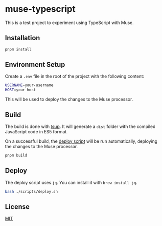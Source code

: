 # muse-typescript

This is a test project to experiment using TypeScript with Muse.

## Installation

```bash
pnpm install
```

## Environment Setup

Create a `.env` file in the root of the project with the following content:

```bash
USERNAME=your-username
HOST=your-host
```

This will be used to deploy the changes to the Muse processor.

## Build

The build is done with [tsup](https://tsup.egoist.dev/). It will generate a `dist` folder with the compiled JavaScript code in ES5 format.

On a successful build, the [deploy script](./scripts/deploy.sh) will be run automatically, deploying the changes to the Muse processor.

```bash
pnpm build
```

## Deploy

The deploy script uses `jq`. You can install it with `brew install jq`.

```bash
bash ./scripts/deploy.sh
```

## License

[MIT](./LICENSE)
